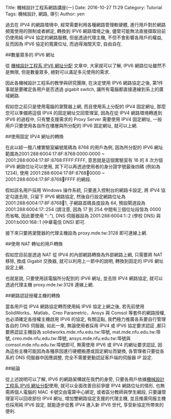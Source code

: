 Title: 機械設計工程系網路講座(一)
Date: 2016-10-27 11:29
Category: Tutorial
Tags: 機械設計, 網路, 導引
Author: yen

過去在 IPV4 的網路環境中, 經常需要利用各種網路管理軟硬體, 進行用戶對於網路頻寬使用的限制或者綁定, 轉換到 IPV6 網路環境之後, 儘管可能無法直接擷取目前仍使用純 IPV4 協定的網路服務, 但是透過代理主機, 不但不會影響各用戶的權益, 反而因為 IPV6 協定的寬廣位址, 而過得海闊天空, 自由自在.

<!-- PELICAN_END_SUMMARY -->

##數量眾多的 IPV6 網址

從 <a href="http://cadlab.mde.tw/post/ji-jie-she-ji-gong-cheng-xi-ipv6-wang-zhi-fen-pei.html">機械設計工程系 IPV6 網址分配</a> 文章中, 大家就可以了解,  IPV6 網路位址雖然不是無限, 但是數量眾多, 絕對可以滿足多元使用的需求.

因此各機械設計工程系的教學與研究團隊, 在決定使用 IPV6 網路協定之後, 第1件事就是要確定各用戶是否透過 gigabit switch, 讓所有電腦都直接連線到系上的廣域網路.

假如您之前只是使用電腦的瀏覽器上網, 而且使用系上分配的 IPV4 固定網址, 那麼您可以準備將這個 IPV4 的固定網址交回管理室, 因為在從 IPV4 網路環境轉進到 IPV6 的過程中, 只有雙支援需求的 Proxy Server 需要使用 IPV4 固定網址, 一般用戶只要使用各自所在樓層與所分配的 IPV6 固定網址, 就可以上網.

##使用固定 IPV4 網址的轉換

在此以綜一館八樓實驗室編號尾碼為 8768 的用戶為例, 因為所分配的 IPV6 網址範圍為2001:288:6004:17:8F:8768:0000:0000 ~
2001:288:6004:17:8F:8768:FFFF:FFFF, 意思就是這個實驗室有 16 的 8 次方個 IPV6 網路位址可以使用, 其下可以再透過使用者的身分證字號最後四碼 (例如為 1234), 使用 2001:288:6004:17:8F:8768:1234:0000 ~ 2001:288:6004:17:8F:8768:1234:FFFF 的網段.

假如該名用戶採用 Windows 操作系統, 只要進入控制台的網路卡設定, 將 IPV4 協定勾選去除, 只留下 IPV6 網路協定, 然後自行設定網路位址為 2001:288:6004:17:8F:8768:1234:1, 子網路首碼長度設為 64, 預設閘道設為 2001:288:6004:17::254 (請注意, 因為 17 到 254 中間有三個位址段皆為 0000 而省略, 因此要使用 "::"), DNS 伺服器設為 2001:288:6004:1::2 (學校 DNS) 與 2001:b000:168::1 (中華電信 DNS) 即可.

接下來只要將瀏覽器的代理主機設為 proxy.mde.tw:3128 即可連線上網.

##使用 NAT 轉址的用戶轉換

假如您目前是透過 NAT 從 IPV4 的內部網路轉換為外部網路上網, 只需要將 NAT 移除, 換成 Gigabit 交換器, 就可以利用上一節中的說明, 轉換到固定的 IPV6 網址設定上網.

也就是說, 只要使用該電腦所分配到的 IPV6 網址, 並去除 IPV4 網路協定, 就可以透過代理主機 proxy.mde.tw:3128 連線上網.

##網路認証授權主機的轉換

當各用戶從 IPV4 網路協定轉而使用純 IPV6 協定上網之後, 若先前使用 SolidWorks、Matlab、Creo Parametric、Ansys 與 Comsol 等套件的網路授權, 也必須確定各授權主機啟用 IPV6 的協定, 有關這點, 我們極力推廣各系要自行管理各自的 DNS 伺服器, 如此一來, 無論使用者採用 IPV4 或 IPV6 協定要求認証 ,都只要將認証主機設為 solidworks.mde.nfu.edu.tw:埠號, mat.mde.nfu.edu.tw:埠號, creo.mde.nfu.edu.tw:埠號, ansys.mde.nfu.edu.tw:埠號與 comsol.mde.nfu.edu.tw:埠號即可, 無需使用 IPV6 或 IPV4 的網址要求認証, 因為這些主機可能因為各種原因進行硬體搬遷或固定網址而變換, 各管理者只要從各系的 DNS 伺服器中因應調整, 完全不需要更動認証客戶端的伺服器 IP 設定.

##結論

從上述說明可以了解, IPV6 的網路架構就在我們的身旁, 只要各用戶依據<a href="http://cadlab.mde.tw/post/ji-jie-she-ji-gong-cheng-xi-ipv6-wang-zhi-fen-pei.html">機械設計工程系 IPV6 網址分配</a>使用, 就可以全面改善目前爭搶 IPV4 網路位址的情形, 也無需將個人電腦的 MAC 卡號交由電算中心綁定, 或者區分教師與學生網段, 只要讓管理室可以回收部份 IPV4 網址, 增加雙網路協定支援的代理主機, 並且推廣伺服主機也採用純 IPV6 設定, 就能逐步從舊 IPV4 進入新 IPV6 世代, 享受新協定所帶來的便利.
